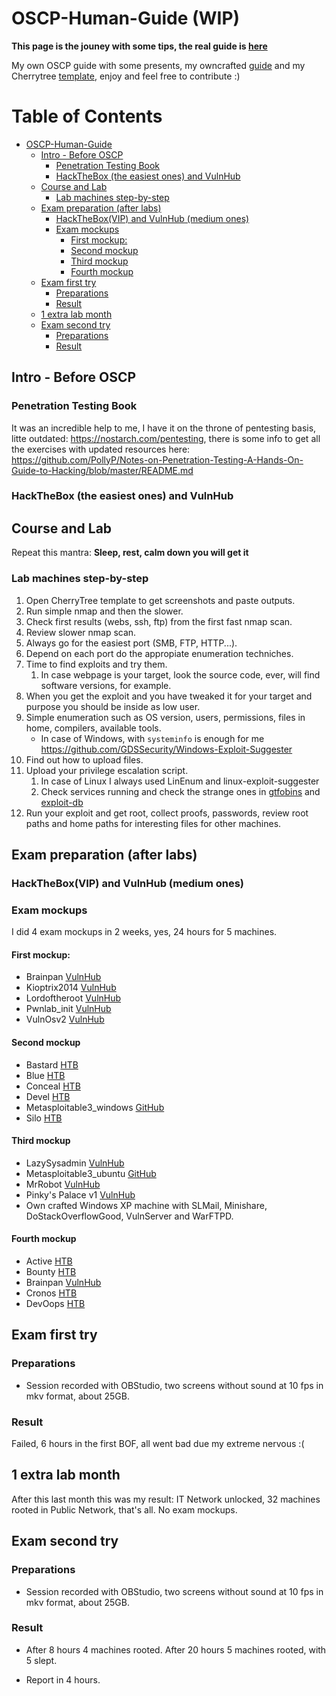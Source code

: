 # OSCP-Human-Guide (WIP)

**This page is the jouney with some tips, the real guide is [here](https://github.com/six2dez/OSCP-Human-Guide/blob/master/oscp_human_guide.md)**

My own OSCP guide with some presents, my owncrafted [guide](https://github.com/six2dez/OSCP-Human-Guide/blob/master/oscp_human_guide.md) and my Cherrytree [template](https://github.com/six2dez/OSCP-Human-Guide/blob/master/final_cherrytree_template.ctd), enjoy and feel free to contribute :)

Table of Contents
=================

   * [OSCP-Human-Guide](#oscp-human-guide)
      * [Intro - Before OSCP](#intro---before-oscp)
         * [Penetration Testing Book](#penetration-testing-book)
         * [HackTheBox (the easiest ones) and VulnHub](#hackthebox-the-easiest-ones-and-vulnhub)
      * [Course and Lab](#course-and-lab)
         * [Lab machines step-by-step](#lab-machines-step-by-step)
      * [Exam preparation (after labs)](#exam-preparation-after-labs)
         * [HackTheBox(VIP) and VulnHub (medium ones)](#hacktheboxvip-and-vulnhub-medium-ones)
         * [Exam mockups](#exam-mockups)
            * [First mockup:](#first-mockup)
            * [Second mockup](#second-mockup)
            * [Third mockup](#third-mockup)
            * [Fourth mockup](#fourth-mockup)
      * [Exam first try](#exam-first-try)
         * [Preparations](#preparations)
         * [Result](#result)
      * [1 extra lab month](#1-extra-lab-month)
      * [Exam second try](#exam-second-try)
         * [Preparations](#preparations-1)
         * [Result](#result-1)

## Intro - Before OSCP

### Penetration Testing Book

It was an incredible help to me, I have it on the throne of pentesting basis, litte outdated: https://nostarch.com/pentesting, there is some info to get all the exercises with updated resources here: https://github.com/PollyP/Notes-on-Penetration-Testing-A-Hands-On-Guide-to-Hacking/blob/master/README.md

### HackTheBox (the easiest ones) and VulnHub

## Course and Lab

Repeat this mantra: **Sleep, rest, calm down you will get it**

### Lab machines step-by-step

1. Open CherryTree template to get screenshots and paste outputs.
2. Run simple nmap and then the slower.
3. Check first results (webs, ssh, ftp) from the first fast nmap scan.
4. Review slower nmap scan.
5. Always go for the easiest port (SMB, FTP, HTTP...).
6. Depend on each port do the appropiate enumeration techniches.
7. Time to find exploits and try them.
   1. In case webpage is your target, look the source code, ever, will find software versions, for example.
8. When you get the exploit and you have tweaked it for your target and purpose you should be inside as low user.
9. Simple enumeration such as OS version, users, permissions, files in home, compilers, available tools.
   - In case of Windows, with `systeminfo` is enough for me https://github.com/GDSSecurity/Windows-Exploit-Suggester
10. Find out how to upload files.
11. Upload your privilege escalation script.
    1. In case of Linux I always used LinEnum and linux-exploit-suggester
    2. Check services running and check the strange ones in [gtfobins](https://gtfobins.github.io/) and [exploit-db](https://www.exploit-db.com/)
12. Run your exploit and get root, collect proofs, passwords, review root paths and home paths for interesting files for other machines.

## Exam preparation (after labs)

### HackTheBox(VIP) and VulnHub (medium ones)

### Exam mockups

I did 4 exam mockups in 2 weeks, yes, 24 hours for 5 machines. 

#### First mockup:

- Brainpan [VulnHub](https://www.vulnhub.com/entry/brainpan-1,51/)
- Kioptrix2014 [VulnHub](https://www.vulnhub.com/entry/kioptrix-2014-5,62/)
- Lordoftheroot [VulnHub](https://www.vulnhub.com/entry/lord-of-the-root-101,129/)
- Pwnlab_init [VulnHub](https://www.vulnhub.com/entry/pwnlab-init,158/)
- VulnOsv2 [VulnHub](https://www.vulnhub.com/entry/pwnlab-init,158/)

#### Second mockup

- Bastard [HTB](https://www.hackthebox.eu/home/machines/profile/7)
- Blue [HTB](https://www.hackthebox.eu/home/machines/profile/51)
- Conceal [HTB](https://www.hackthebox.eu/home/machines/profile/168)
- Devel [HTB](https://www.hackthebox.eu/home/machines/profile/3)
- Metasploitable3_windows [GitHub](https://github.com/rapid7/metasploitable3)
- Silo [HTB](https://www.hackthebox.eu/home/machines/profile/131)

#### Third mockup

- LazySysadmin [VulnHub](https://www.vulnhub.com/entry/lazysysadmin-1,205/)
- Metasploitable3_ubuntu [GitHub](https://github.com/rapid7/metasploitable3)
- MrRobot [VulnHub](https://www.vulnhub.com/entry/mr-robot-1,151/)
- Pinky's Palace v1 [VulnHub](https://www.vulnhub.com/entry/pinkys-palace-v1,225/)
- Own crafted Windows XP machine with SLMail, Minishare, DoStackOverflowGood, VulnServer and WarFTPD.

#### Fourth mockup

- Active [HTB](https://www.hackthebox.eu/home/machines/profile/148)
- Bounty [HTB](https://www.hackthebox.eu/home/machines/profile/142)
- Brainpan [VulnHub](https://www.vulnhub.com/entry/brainpan-1,51/)
- Cronos [HTB](https://www.hackthebox.eu/home/machines/profile/11)
- DevOops [HTB](https://www.hackthebox.eu/home/machines/profile/140)

## Exam first try

### Preparations

- Session recorded with OBStudio, two screens without sound at 10 fps in mkv format, about 25GB.

### Result

Failed, 6 hours in the first BOF, all went bad due my extreme nervous :(

## 1 extra lab month

After this last month this was my result: IT Network unlocked, 32 machines rooted in Public Network, that's all. No exam mockups.

## Exam second try

### Preparations

- Session recorded with OBStudio, two screens without sound at 10 fps in mkv format, about 25GB.

### Result

- After 8 hours 4 machines rooted. After 20 hours 5 machines rooted, with 5 slept.

- Report in 4 hours.

  









